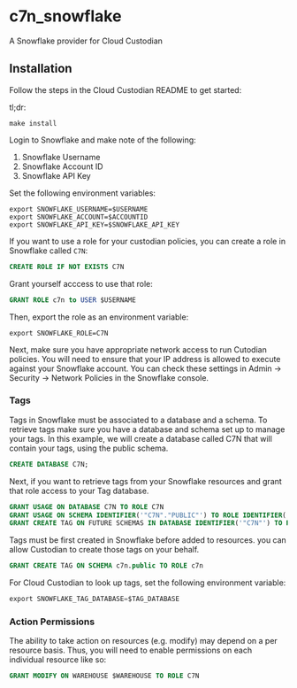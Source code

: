 # c7n_snowflake
A Snowflake provider for Cloud Custodian

## Installation
Follow the steps in the Cloud Custodian README to get started:

tl;dr:

```shell
make install
```

Login to Snowflake and make note of the following:
1. Snowflake Username
2. Snowflake Account ID
3. Snowflake API Key

Set the following environment variables:

```shell
export SNOWFLAKE_USERNAME=$USERNAME
export SNOWFLAKE_ACCOUNT=$ACCOUNTID
export SNOWFLAKE_API_KEY=$SNOWFLAKE_API_KEY
```

If you want to use a role for your custodian policies, you can
create a role in Snowflake called `C7N`:

```sql
CREATE ROLE IF NOT EXISTS C7N
```

Grant yourself acccess to use that role:

```sql
GRANT ROLE c7n to USER $USERNAME
```

Then, export the role as an environment variable:

```shell
export SNOWFLAKE_ROLE=C7N
```

Next, make sure you have appropriate network access to run Cutodian policies. You
will need to ensure that your IP address is allowed to execute against your Snowflake
account. You can check these settings in Admin -> Security -> Network Policies in
the Snowflake console.

### Tags

Tags in Snowflake must be associated to a database and a schema. To retrieve
tags make sure you have a database and schema set up to manage your tags. In
this example, we will create a database called C7N that will contain your
tags, using the public schema.

```sql
CREATE DATABASE C7N;
```

Next, if you want to retrieve tags from your Snowflake resources and
grant that role access to your Tag database.

```sql
GRANT USAGE ON DATABASE C7N TO ROLE C7N
GRANT USAGE ON SCHEMA IDENTIFIER('"C7N"."PUBLIC"') TO ROLE IDENTIFIER('"C7N"')
GRANT CREATE TAG ON FUTURE SCHEMAS IN DATABASE IDENTIFIER('"C7N"') TO ROLE IDENTIFIER('"C7N"')
```

Tags must be first created in Snowflake before added to resources. you can allow
Custodian to create those tags on your behalf.

```sql
GRANT CREATE TAG ON SCHEMA c7n.public TO ROLE c7n
```

For Cloud Custodian to look up tags, set the following environment variable:

```sql
export SNOWFLAKE_TAG_DATABASE=$TAG_DATABASE
```

### Action Permissions

The ability to take action on resources (e.g. modify) may depend on a per resource
basis. Thus, you will need to enable permissions on each individual resource
like so:

```sql
GRANT MODIFY ON WAREHOUSE $WAREHOUSE TO ROLE C7N
```
